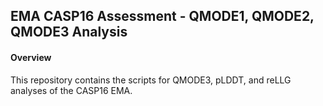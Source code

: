 ## EMA CASP16 Assessment - QMODE1, QMODE2, QMODE3 Analysis

#### Overview
This repository contains the scripts for QMODE3, pLDDT, and reLLG analyses of the CASP16 EMA.
